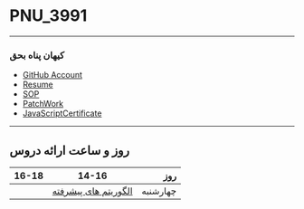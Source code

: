 # PNU_3991
--------------
###   کیهان پناه بحق
- [GitHub Account](https://github.com/kyhpnh)
- [Resume](https://kyhpnh.github.io)
- [SOP](https://kyhpnh.github.io/SOP)
- [PatchWork](https://github.com/MehrdadMajdinasab/PNU_3991_AR/tree/main/General/PatchWork)
- [JavaScriptCertificate](https://www.sololearn.com/certificates/course/en/21600739/1024/landscape/png)


---

## روز و ساعت ارائه دروس

|     16-18     | 14-16          |  روز    |
| ------------- |:-------------:|--------:|
|               | [الگوریتم های پیشرفته](https://github.com/MehrdadMajdinasab/PNU_3991_AR/tree/main/Advanced%20Algorithms)|چهارشنبه |

